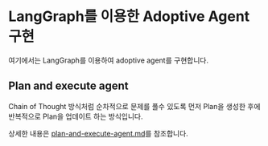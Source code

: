 # LangGraph를 이용한 Adoptive Agent 구현

여기에서는 LangGraph를 이용하여 adoptive agent를 구현합니다.


## Plan and execute agent

Chain of Thought 방식처럼 순차적으로 문제를 풀수 있도록 먼저 Plan을 생성한 후에 반복적으로 Plan을 업데이트 하는 방식입니다.

상세한 내용은 [plan-and-execute-agent.md](./plan-and-execute-agent.md)를 참조합니다.
